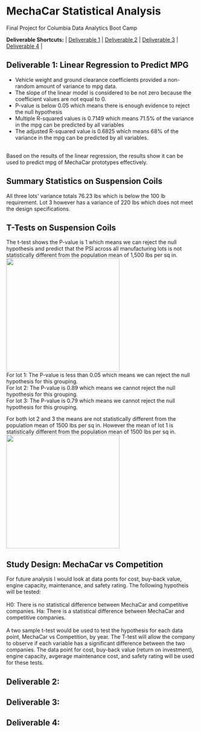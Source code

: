 # MechaCar Statistical Analysis

Final Project for Columbia Data Analytics Boot Camp

**Deliverable Shortcuts:**
| [Deliverable 1](https://github.com/jwc324/Pokemon_Machine_Learning/blob/main/README.md#segment-1) | [Deliverable 2](https://github.com/jwc324/Pokemon_Machine_Learning/blob/main/README.md#segment-2) | [Deliverable 3](https://github.com/jwc324/Pokemon_Machine_Learning/blob/main/README.md#segment-3) | [Deliverable 4](https://github.com/jwc324/Pokemon_Machine_Learning/blob/main/README.md#segment-4) |

## Deliverable 1: Linear Regression to Predict MPG
- Vehicle weight and ground clearance coefficients provided a non-random amount of variance to mpg data.
- The slope of the linear model is considered to be not zero because the coefficient values are not equal to 0.
- P-value is below 0.05 which means there is enough evidence to reject the null hypothesis
- Multiple R-squared values is 0.7149 which means 71.5% of the variance in the mpg can be predicted by all variables
- The adjusted R-squared value is 0.6825 which means 68% of the variance in the mpg can be predicted by all variables.<br>
<br>
Based on the results of the linear regression, the results show it can be used to predict mpg of MechaCar prototypes effectively.

## Summary Statistics on Suspension Coils
All three lots' variance totals 76.23 lbs which is below the 100 lb requirement. Lot 3 however has a variance of 220 lbs which does not meet the design specifications.

## T-Tests on Suspension Coils
The t-test shows the P-value is 1 which means we can reject the null hypothesis and predict that the PSI across all manufacturing lots is not statistically different from the population mean of 1,500 lbs per sq in.<br>
<img src="Resources/One_Sample_ttest.png" width=300>
<br>
For lot 1:
The P-value is less than 0.05 which means we can reject the null hypothesis for this grouping.<br>
For lot 2:
The P-value is 0.89 which means we cannot reject the null hypothesis for this grouping.<br>
For lot 3:
The P-value is 0.79 which means we cannot reject the null hypothesis for this grouping.<br>

For both lot 2 and 3 the means are not statistically different from the population mean of 1500 lbs per sq in. However the mean of lot 1 is statistically different from the population mean of 1500 lbs per sq in.
<br>
<img src="Resources/lots_ttest.png" width=300 length=400>
<br>
## Study Design: MechaCar vs Competition
For future analysis I would look at data ponts for cost, buy-back value, engine capacity, maintenance, and safety rating. The following hypotheis will be tested: <br>
<br>
H0: There is no statistical difference between MechaCar and competitive companies.
Ha: There is a statistical difference between MechaCar and competitive companies.
<br>
<br>
A two sample t-test would be used to test the hypothesis for each data point, MechaCar vs Competition, by year. The T-test will allow the company to observe if each variable has a significant difference between the two companies. The data point for cost, buy-back value (return on investment), engine capacity, avgerage maintenance cost, and safety rating will be used for these tests.

## Deliverable 2:

## Deliverable 3:

## Deliverable 4:


